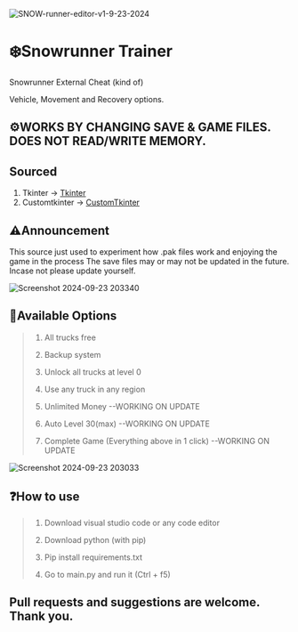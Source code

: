 ![SNOW-runner-editor-v1-9-23-2024](https://github.com/user-attachments/assets/5faaf44a-2d16-455d-878b-beea7ff005b7)


# ❄️Snowrunner Trainer
Snowrunner External Cheat (kind of)

Vehicle, Movement and Recovery options.

## ⚙️WORKS BY CHANGING SAVE & GAME FILES. DOES NOT READ/WRITE MEMORY.

## Sourced
1. Tkinter -> [Tkinter](https://docs.python.org/3/library/tkinter.html) 
2. Customtkinter -> [CustomTkinter](https://github.com/TomSchimansky/CustomTkinter) 

## ⚠️Announcement

This source just used to experiment how .pak files work and enjoying the game in the process
The save files may or may not be updated in the future. Incase not please update yourself.


![Screenshot 2024-09-23 203340](https://github.com/user-attachments/assets/1122a970-4fc4-4dda-870c-3aa6feb8f318)


## 📃Available Options

> 1. All trucks free
>
> 2. Backup system
>
> 3. Unlock all trucks at level 0
>
> 4. Use any truck in any region
>
> 5. Unlimited Money --WORKING ON UPDATE
>
> 6. Auto Level 30(max) --WORKING ON UPDATE
>
> 7. Complete Game (Everything above in 1 click) --WORKING ON UPDATE

 ![Screenshot 2024-09-23 203033](https://github.com/user-attachments/assets/8d848892-200f-45f5-8f24-c5e4b878036c)

 ## ❓How to use 
 
> 1. Download visual studio code or any code editor
>
> 2. Download python (with pip)
>
> 3. Pip install requirements.txt
>
> 4. Go to main.py and run it (Ctrl + f5)

## Pull requests and suggestions are welcome. Thank you.
 



